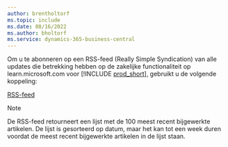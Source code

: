 ```yaml
---
author: brentholtorf
ms.topic: include
ms.date: 08/16/2022
ms.author: bholtorf
ms.service: dynamics-365-business-central
---
```

Om u te abonneren op een RSS-feed (Really Simple Syndication) van alle updates die betrekking hebben op de zakelijke functionaliteit op learn.microsoft.com voor [!INCLUDE [prod_short](prod_short.md)], gebruikt u de volgende koppeling:

[RSS-feed](/api/search/rss?$filter=scopes%2fany(t%3A%20t%20eq%20%27dynamics365-bc-app%27)&locale=en-us)

> [!NOTE]
> De RSS-feed retourneert een lijst met de 100 meest recent bijgewerkte artikelen. De lijst is gesorteerd op datum, maar het kan tot een week duren voordat de meest recent bijgewerkte artikelen in de lijst staan.  
